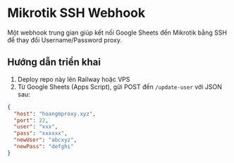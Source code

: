 # Mikrotik SSH Webhook

Một webhook trung gian giúp kết nối Google Sheets đến Mikrotik bằng SSH để thay đổi Username/Password proxy.

## Hướng dẫn triển khai

1. Deploy repo này lên Railway hoặc VPS
2. Từ Google Sheets (Apps Script), gửi POST đến `/update-user` với JSON sau:

```json
{
  "host": "hoangmproxy.xyz",
  "port": 22,
  "user": "xxx",
  "pass": "xxxxxx",
  "newUser": "abcxyz",
  "newPass": "defghi"
}
